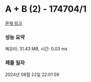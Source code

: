 # A + B (2) - 174704/1 

[문제 링크](https://level.goorm.io/exam/174704/a-b-2/quiz/1) 

### 성능 요약

메모리: 31.43 MB, 시간: 0.03 ms

### 제출 일자

2024년 08월 22일 22:01:59

